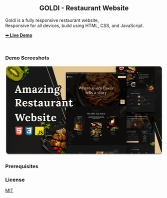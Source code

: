
  <h2 align="center">GOLDI - Restaurant Website</h2>

  Goldi is a fully responsive restaurant website, <br />Responsive for all devices, build using HTML, CSS, and JavaScript.

  <a href=""><strong>➥ Live Demo</strong></a>

</div>

<br />

### Demo Screeshots

![Grilli Desktop Demo](./readme-images/desktop.png "Desktop Demo")

### Prerequisites


### License

[MIT](https://choosealicense.com/licenses/mit/)
